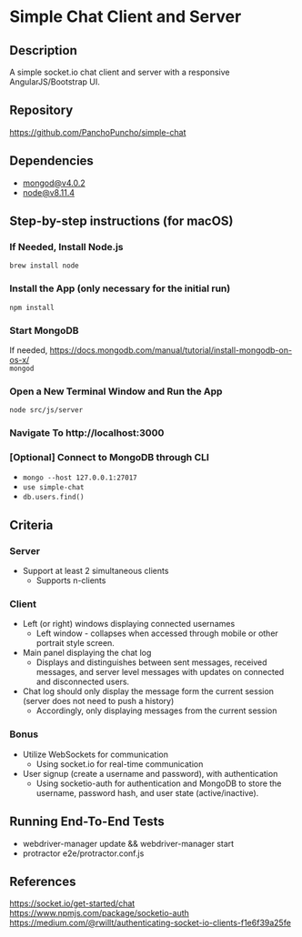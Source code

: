 
# Simple Chat Client and Server

## Description

A simple socket.io chat client and server with a responsive AngularJS/Bootstrap UI.

## Repository

https://github.com/PanchoPuncho/simple-chat

## Dependencies

- mongod@v4.0.2
- node@v8.11.4

## Step-by-step instructions (for macOS)

### If Needed, Install Node.js

`brew install node`

### Install the App (only necessary for the initial run)

`npm install`

### Start MongoDB

If needed, https://docs.mongodb.com/manual/tutorial/install-mongodb-on-os-x/  
`mongod`

### Open a New Terminal Window and Run the App

`node src/js/server`

### Navigate To http://localhost:3000

### [Optional] Connect to MongoDB through CLI

- `mongo --host 127.0.0.1:27017`
- `use simple-chat`
- `db.users.find()`

## Criteria

### Server

- Support at least 2 simultaneous clients
  - Supports n-clients

### Client

- Left (or right) windows displaying connected usernames
  - Left window - collapses when accessed through mobile or other portrait style screen.
- Main panel displaying the chat log
  - Displays and distinguishes between sent messages, received messages, and server level messages with updates on connected and disconnected users.
- Chat log should only display the message form the current session (server does not need to push a history)
  - Accordingly, only displaying messages from the current session

### Bonus

- Utilize WebSockets for communication
  - Using socket.io for real-time communication
- User signup (create a username and password), with authentication
  - Using socketio-auth for authentication and MongoDB to store the username, password hash, and user state (active/inactive).

## Running End-To-End Tests

- webdriver-manager update && webdriver-manager start
- protractor e2e/protractor.conf.js

## References

https://socket.io/get-started/chat  
https://www.npmjs.com/package/socketio-auth  
https://medium.com/@rwillt/authenticating-socket-io-clients-f1e6f39a25fe  
